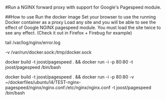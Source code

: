 #Run a NGINX forward proxy with support for Google's Pagespeed module.

##How to use
Run the docker image
Set your browser to use the running Docker container as a proxy
Load any site and you will be able to see the effect of Google NGINX pagespeed module. You must load the site twice to see any effect. (Check it out in Firefox + Firebug for example)




tail /var/log/nginx/error.log

-v /var/run/docker.sock:/tmp/docker.sock

docker build -t joost/pagespeed . && docker run -i -p 80:80 -t joost/pagespeed /bin/bash


docker build -t joost/pagespeed . && docker run -i -p 80:80 -v ~/dockerfiles/ubuntu14/TEST-nginx-pagespeed/nginx/nginx.conf:/etc/nginx/nginx.conf -t joost/pagespeed /bin/bash
